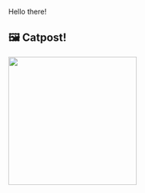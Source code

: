 Hello there!



## 🖼️ Catpost!

<sub>
    <img src="https://cdn2.thecatapi.com/images/kZvqdDvvy.jpg" height="256">
</sub>

